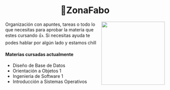 <h1 align="center">📁ZonaFabo</h1>


 <p><img width="200" align='right' src="https://media.giphy.com/media/psmJf376CrS92Dy5wf/giphy.gif"></p>



Organización con apuntes, tareas o todo lo que necesitas para aprobar la materia que estes cursando 👍. Si necesitas ayuda te podes hablar por algún lado y estamos chill 

#### Materias cursadas actualmente

- Diseño de Base de Datos
- Orientación a Objetos 1
- Ingenieria de Software 1
- Introducción a Sistemas Operativos
